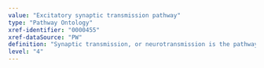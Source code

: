 ```yaml
---
value: "Excitatory synaptic transmission pathway"
type: "Pathway Ontology"
xref-identifier: "0000455"
xref-dataSource: "PW"
definition: "Synaptic transmission, or neurotransmission is the pathway of neuron-to-neuron signaling via the chemical synapse and mediated by neurotransmitters. Their effect can be excitatory or inhibitory and many neurotransmitters can exert either effect. The major excitatory neurotransmitter is the amino acid glutamate."
level: "4"
---
```

